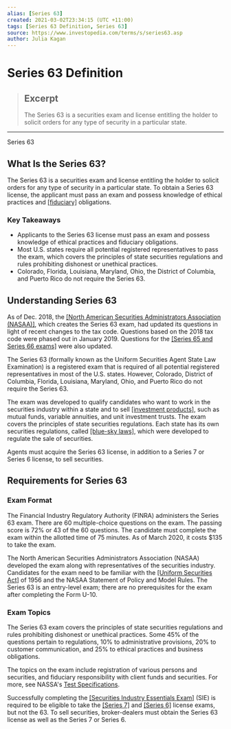 ```yaml
---
alias: [Series 63]
created: 2021-03-02T23:34:15 (UTC +11:00)
tags: [Series 63 Definition, Series 63]
source: https://www.investopedia.com/terms/s/series63.asp
author: Julia Kagan
---
```


# Series 63 Definition

> ## Excerpt
> The Series 63 is a securities exam and license entitling the holder to solicit orders for any type of security in a particular state.

---

Series 63
## What Is the Series 63?

The Series 63 is a securities exam and license entitling the holder to solicit orders for any type of security in a particular state. To obtain a Series 63 license, the applicant must pass an exam and possess knowledge of ethical practices and [[fiduciary]](https://www.investopedia.com/terms/f/fiduciary.asp) obligations.

### Key Takeaways

-   Applicants to the Series 63 license must pass an exam and possess knowledge of ethical practices and fiduciary obligations.
-   Most U.S. states require all potential registered representatives to pass the exam, which covers the principles of state securities regulations and rules prohibiting dishonest or unethical practices.
-   Colorado, Florida, Louisiana, Maryland, Ohio, the District of Columbia, and Puerto Rico do not require the Series 63.

## Understanding Series 63

As of Dec. 2018, the [[North American Securities Administrators Association (NASAA)]](https://www.investopedia.com/terms/n/nasaa.asp), which creates the Series 63 exam, had updated its questions in light of recent changes to the tax code. Questions based on the 2018 tax code were phased out in January 2019. Questions for the [[Series 65 and Series 66 exams]](https://www.investopedia.com/articles/professionaleducation/07/63_65_66.asp) were also updated.

The Series 63 (formally known as the Uniform Securities Agent State Law Examination) is a registered exam that is required of all potential registered representatives in most of the U.S. states. However, Colorado, District of Columbia, Florida, Louisiana, Maryland, Ohio, and Puerto Rico do not require the Series 63.

The exam was developed to qualify candidates who want to work in the securities industry within a state and to sell [[investment products]](https://www.investopedia.com/terms/i/investment-product.asp), such as mutual funds, variable annuities, and unit investment trusts. The exam covers the principles of state securities regulations. Each state has its own securities regulations, called [[blue-sky laws]](https://www.investopedia.com/terms/b/blueskylaws.asp), which were developed to regulate the sale of securities.

Agents must acquire the Series 63 license, in addition to a Series 7 or Series 6 license, to sell securities.

## Requirements for Series 63

### Exam Format

The Financial Industry Regulatory Authority (FINRA) administers the Series 63 exam. There are 60 multiple-choice questions on the exam. The passing score is 72% or 43 of the 60 questions. The candidate must complete the exam within the allotted time of 75 minutes. As of March 2020, it costs $135 to take the exam.

The North American Securities Administrators Association (NASAA) developed the exam along with representatives of the securities industry. Candidates for the exam need to be familiar with the [[Uniform Securities Act]](https://www.investopedia.com/terms/u/uniformsecuritiesact.asp) of 1956 and the NASAA Statement of Policy and Model Rules. The Series 63 is an entry-level exam; there are no prerequisites for the exam after completing the Form U-10.

### Exam Topics

The Series 63 exam covers the principles of state securities regulations and rules prohibiting dishonest or unethical practices. Some 45% of the questions pertain to regulations, 10% to administrative provisions, 20% to customer communication, and 25% to ethical practices and business obligations.

The topics on the exam include registration of various persons and securities, and fiduciary responsibility with client funds and securities. For more, see NASSA's [Test Specifications](http://nasaa.cdn.s3.amazonaws.com/wp-content/uploads/2016/02/Series-63-Test-Specs.pdf).

Successfully completing the [[Securities Industry Essentials Exam]](https://www.investopedia.com/securities-industry-essentials-sie-exam-overview-4692828) (SIE) is required to be eligible to take the [[Series 7]](https://www.investopedia.com/terms/s/series7.asp) and [[Series 6]](https://www.investopedia.com/terms/s/series6.asp) license exams, but not the 63. To sell securities, broker-dealers must obtain the Series 63 license as well as the Series 7 or Series 6.
